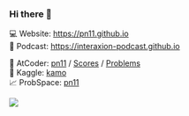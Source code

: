 ### Hi there 👋


💻 Website: <https://pn11.github.io>  
🎤 Podcast: <https://interaxion-podcast.github.io>


🐎 AtCoder: [pn11](https://atcoder.jp/users/pn11) / [Scores](https://atcoder-scores.herokuapp.com/graph?user=pn11) / [Problems](https://kenkoooo.com/atcoder/#/user/pn11)  
🦆 Kaggle: [kamo](https://www.kaggle.com/kamogawakamo)  
📈 ProbSpace: [pn11](https://prob.space/users/pn11/0)  

<a href="https://github.com/anuraghazra/github-readme-stats">
  <img align="left" src="https://github-readme-stats.vercel.app/api?username=pn11&theme=ayu-mirage&count_private=true&show_icons=true" />
</a>

<!--
<a href="https://github.com/anuraghazra/github-readme-stats">
  <img align="left" src="https://github-readme-stats.vercel.app/api/top-langs/?username=pn11&theme=ayu-mirage" />
</a>
-->

<!--
**pn11/pn11** is a ✨ _special_ ✨ repository because its `README.md` (this file) appears on your GitHub profile.

Here are some ideas to get you started:

- 🔭 I’m currently working on ...
- 🌱 I’m currently learning ...
- 👯 I’m looking to collaborate on ...
- 🤔 I’m looking for help with ...
- 💬 Ask me about ...
- 📫 How to reach me: ...
- 😄 Pronouns: ...
- ⚡ Fun fact: ...
-->
